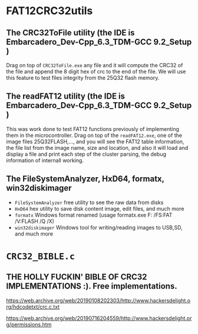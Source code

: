 # FAT12CRC32utils


## The CRC32ToFile utility (the IDE is Embarcadero_Dev-Cpp_6.3_TDM-GCC 9.2_Setup )

Drag on top of `CRC32ToFile.exe` any file and it will compute the CRC32 of the file
and append the 8 digit hex of crc to the end of the file.
We will use this feature to test files integrity from the 25Q32 flash memory.


## The readFAT12 utility (the IDE is Embarcadero_Dev-Cpp_6.3_TDM-GCC 9.2_Setup )

This was work done to test FAT12 functions previously of implementing them in the 
microcontroller. 
Drag on top of the `readFAT12.exe`, one of the image files 25Q32FLASH,..., and you
will see the FAT12 table information, the file list from the image name, size and 
location, and also it will load and display a file and print each step of the cluster
parsing, the debug information of internall working.

## The FileSystemAnalyzer, HxD64, formatx, win32diskimager

- `FileSystemAnalyzer` free utility to see the raw data from disks
- `HxD64` hex utility to save disk content image, edit files, and much more
- `formatx` Windows format renamed (usage formatx.exe F: /FS:FAT /V:FLASH /Q /X)
- `win32diskimager` Windows tool for writing/reading images to USB,SD, and much more

# `CRC32_BIBLE.c` 
## THE HOLLY FUCKIN' BIBLE OF CRC32 IMPLEMENTATIONS :). Free implementations.

https://web.archive.org/web/20190108202303/http://www.hackersdelight.org/hdcodetxt/crc.c.txt

https://web.archive.org/web/20190716204559/http://www.hackersdelight.org/permissions.htm
